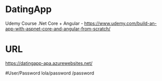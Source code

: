 # DatingApp
Udemy Course .Net Core + Angular - https://www.udemy.com/build-an-app-with-aspnet-core-and-angular-from-scratch/

# URL
https://datingapp-apa.azurewebsites.net/

#User/Password
lola/password
<user>/password
